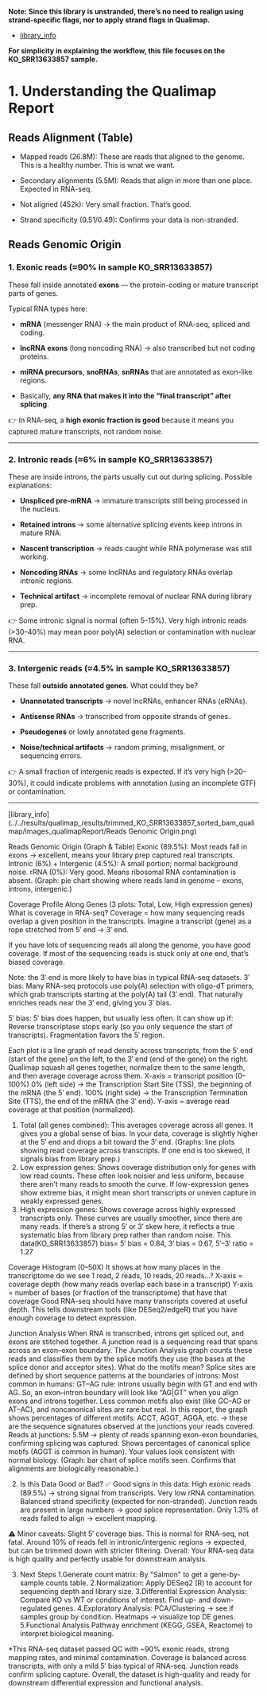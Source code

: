 **Note: Since this library is unstranded, there’s no need to realign using strand-specific flags, nor to apply strand flags in Qualimap.** 
- [library_info](../../results/texts/strandness/library_info.txt)

**For simplicity in explaining the workflow, this file focuses on the KO_SRR13633857 sample.**

<h1>1. Understanding the Qualimap Report</h1>

<h2>Reads Alignment (Table)</h2> 

- Mapped reads (26.8M): These are reads that aligned to the genome. This is a healthy number. This is wnat we want.

- Secondary alignments (5.5M): Reads that align in more than one place. Expected in RNA-seq.

- Not aligned (452k): Very small fraction. That’s good.

- Strand specificity (0.51/0.49): Confirms your data is non-stranded.

<h2>Reads Genomic Origin </h2>

<h3>1. Exonic reads (≈90% in sample KO_SRR13633857)</h3>

These fall inside annotated **exons** — the protein-coding or mature transcript parts of genes.

Typical RNA types here:

- **mRNA** (messenger RNA) → the main product of RNA-seq, spliced and coding.

- **lncRNA exons** (long noncoding RNA) → also transcribed but not coding proteins.

- **miRNA precursors**, **snoRNAs**, **snRNAs** that are annotated as exon-like regions.

- Basically, **any RNA that makes it into the “final transcript” after splicing**.

👉 In RNA-seq, a **high exonic fraction is good** because it means you captured mature transcripts, not random noise.
*** 

<h3>2. Intronic reads (≈6% in sample KO_SRR13633857)</h3>

These are inside introns, the parts usually cut out during splicing.
Possible explanations:

- **Unspliced pre-mRNA** → immature transcripts still being processed in the nucleus.

- **Retained introns** → some alternative splicing events keep introns in mature RNA.

- **Nascent transcription** → reads caught while RNA polymerase was still working.

- **Noncoding RNAs** → some lncRNAs and regulatory RNAs overlap intronic regions.

- **Technical artifact** → incomplete removal of nuclear RNA during library prep.

👉 Some intronic signal is normal (often 5–15%). Very high intronic reads (>30–40%) may mean poor poly(A) selection or contamination with nuclear RNA.
*** 

<h3>3. Intergenic reads (≈4.5% in sample KO_SRR13633857)</h3>

These fall **outside annotated genes**.
What could they be?

- **Unannotated transcripts** → novel lncRNAs, enhancer RNAs (eRNAs).

- **Antisense RNAs** → transcribed from opposite strands of genes.

- **Pseudogenes** or lowly annotated gene fragments.

- **Noise/technical artifacts** → random priming, misalignment, or sequencing errors.

👉 A small fraction of intergenic reads is expected. If it’s very high (>20–30%), it could indicate problems with annotation (using an incomplete GTF) or contamination.
*** 

[library_info](../../results/qualimap_results/trimmed_KO_SRR13633857_sorted_bam_qualimap/images_qualimapReport/Reads Genomic Origin.png)




Reads Genomic Origin (Graph & Table)
  Exonic (89.5%): Most reads fall in exons → excellent, means your library prep captured real transcripts.
  Intronic (6%) + Intergenic (4.5%): A small portion; normal background noise.
  rRNA (0%): Very good. Means ribosomal RNA contamination is absent.
  (Graph: pie chart showing where reads land in genome – exons, introns, intergenic.)

Coverage Profile Along Genes (3 plots: Total, Low, High expression genes)
What is coverage in RNA-seq?
Coverage = how many sequencing reads overlap a given position in the transcripts.
Imagine a transcript (gene) as a rope stretched from 5′ end → 3′ end.

If you have lots of sequencing reads all along the genome, you have good coverage.
If most of the sequencing reads is stuck only at one end, that’s biased coverage.

Note: the 3′ end is more likely to have bias in typical RNA-seq datasets.
3′ bias: Many RNA-seq protocols use poly(A) selection with oligo-dT primers, which grab transcripts starting at the poly(A) tail (3′ end). That naturally enriches reads near the 3′ end, giving you 3′ bias.

5′ bias: 5′ bias does happen, but usually less often. It can show up if:
  Reverse transcriptase stops early (so you only sequence the start of transcripts).
  Fragmentation favors the 5′ region.

Each plot is a line graph of read density across transcripts, from the 5′ end (start of the gene) on the left, to the 3′ end (end of the gene) on the right.
Qualimap squash all genes together, normalize them to the same length, and then average coverage across them.
X-axis = transcript position (0–100%)
  0% (left side) → the Transcription Start Site (TSS), the beginning of the mRNA (the 5′ end).
  100% (right side) → the Transcription Termination Site (TTS), the end of the mRNA (the 3′ end).
Y-axis = average read coverage at that position (normalized).

1) Total (all genes combined):
  This averages coverage across all genes.
  It gives you a global sense of bias.
  In your data, coverage is slightly higher at the 5′ end and drops a bit toward the 3′ end.
  (Graphs: line plots showing read coverage across transcripts. If one end is too skewed, it signals bias from library prep.)
3) Low expression genes:
  Shows coverage distribution only for genes with low read counts.
  These often look noisier and less uniform, because there aren’t many reads to smooth the curve.
  If low-expression genes show extreme bias, it might mean short transcripts or uneven capture in weakly expressed genes.
4) High expression genes:
  Shows coverage across highly expressed transcripts only.
  These curves are usually smoother, since there are many reads.
  If there’s a strong 5′ or 3′ skew here, it reflects a true systematic bias from library prep rather than random noise.
This data(KO_SRR13633857) bias= 5′ bias = 0.84, 3′ bias = 0.67, 5′–3′ ratio = 1.27





Coverage Histogram (0–50X)
  It shows at how many places in the transcriptome do we see 1 read, 2 reads, 10 reads, 20 reads…?
  X-axis = coverage depth (how many reads overlap each base in a transcript)
  Y-axis = number of bases (or fraction of the transcriptome) that have that coverage
  Good RNA-seq should have many transcripts covered at useful depth.
  This tells downstream tools (like DESeq2/edgeR) that you have enough coverage to detect expression.





Junction Analysis
  When RNA is transcribed, introns get spliced out, and exons are stitched together.
    A junction read is a sequencing read that spans across an exon–exon boundary.
  The Junction Analysis graph counts these reads and classifies them by the splice motifs they use (the bases at the splice donor and acceptor sites).
  What do the motifs mean?
    Splice sites are defined by short sequence patterns at the boundaries of introns:
      Most common in humans:
      GT–AG rule: introns usually begin with GT and end with AG.
      So, an exon–intron boundary will look like “AG|GT” when you align exons and introns together.
    Less common motifs also exist (like GC–AG or AT–AC), and noncanonical sites are rare but real.
    In this report, the graph shows percentages of different motifs:
      ACCT, AGGT, AGGA, etc. → these are the sequence signatures observed at the junctions your reads covered.
  Reads at junctions: 5.5M → plenty of reads spanning exon-exon boundaries, confirming splicing was captured.
  Shows percentages of canonical splice motifs (AGGT is common in human).
  Your values look consistent with normal biology.
  (Graph: bar chart of splice motifs seen. Confirms that alignments are biologically reasonable.)







2. Is this Data Good or Bad?
✅ Good signs in this data:
  High exonic reads (89.5%) → strong signal from transcripts.
  Very low rRNA contamination.
  Balanced strand specificity (expected for non-stranded).
  Junction reads are present in large numbers → good splice representation.
  Only 1.3% of reads failed to align → excellent mapping.

⚠️ Minor caveats:
  Slight 5′ coverage bias. This is normal for RNA-seq, not fatal.
  Around 10% of reads fell in intronic/intergenic regions → expected, but can be trimmed down with stricter filtering.
Overall: Your RNA-seq data is high quality and perfectly usable for downstream analysis.

3. Next Steps
  1.Generate count matrix:
    By "Salmon" to get a gene-by-sample counts table.
  2.Normalization:
    Apply DESeq2 (R) to account for sequencing depth and library size.
  3.Differential Expression Analysis:
    Compare KO vs WT or conditions of interest. Find up- and down-regulated genes.
  4.Exploratory Analysis:
    PCA/Clustering → see if samples group by condition.
    Heatmaps → visualize top DE genes.
  5.Functional Analysis
  Pathway enrichment (KEGG, GSEA, Reactome) to interpret biological meaning.


*This RNA-seq dataset passed QC with ~90% exonic reads, strong mapping rates, and minimal contamination. Coverage is balanced across transcripts, with only a mild 5′ bias typical of RNA-seq. Junction reads confirm splicing capture. Overall, the dataset is high-quality and ready for downstream differential expression and functional analysis.
